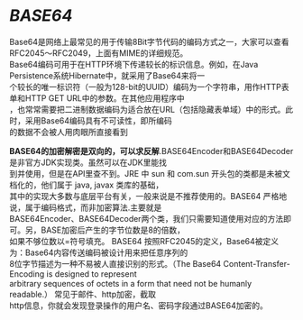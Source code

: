 _BASE64_  
===
  Base64是网络上最常见的用于传输8Bit字节代码的编码方式之一，大家可以查看RFC2045～RFC2049，上面有MIME的详细规范。  
Base64编码可用于在HTTP环境下传递较长的标识信息。例如，在Java Persistence系统Hibernate中，就采用了Base64来将一  
个较长的唯一标识符（一般为128-bit的UUID）编码为一个字符串，用作HTTP表单和HTTP GET URL中的参数。在其他应用程序中  
，也常常需要把二进制数据编码为适合放在URL（包括隐藏表单域）中的形式。此时，采用Base64编码具有不可读性，即所编码  
的数据不会被人用肉眼所直接看到
  
**BASE64的加密解密是双向的，可以求反解**.BASE64Encoder和BASE64Decoder是非官方JDK实现类。虽然可以在JDK里能找  
到并使用，但是在API里查不到。JRE 中 sun 和 com.sun 开头包的类都是未被文档化的，他们属于 java, javax 类库的基础，  
其中的实现大多数与底层平台有关，一般来说是不推荐使用的。BASE64 严格地说，属于编码格式，而非加密算法.主要就是  
BASE64Encoder、BASE64Decoder两个类，我们只需要知道使用对应的方法即可。另，BASE加密后产生的字节位数是8的倍数，  
如果不够位数以=符号填充。 BASE64 按照RFC2045的定义，Base64被定义为：Base64内容传送编码被设计用来把任意序列的  
8位字节描述为一种不易被人直接识别的形式。（The Base64 Content-Transfer-Encoding is designed to represent   
arbitrary sequences of octets in a form that need not be humanly readable.） 常见于邮件、http加密，截取  
http信息，你就会发现登录操作的用户名、密码字段通过BASE64加密的。